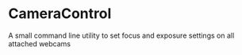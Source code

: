 # CameraControl
A small command line utility to set focus and exposure settings on all attached webcams 
